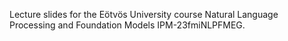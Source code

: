 Lecture slides for the Eötvös University course Natural Language Processing and Foundation Models   IPM-23fmiNLPFMEG.
